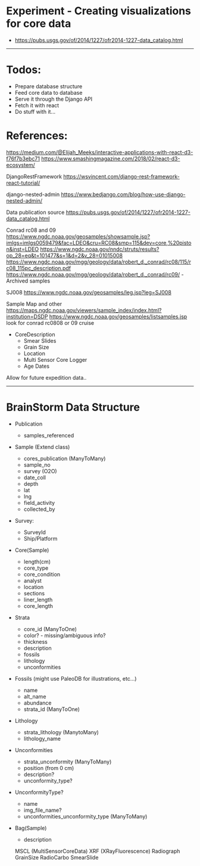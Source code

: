 # Experiment - Creating visualizations for core data
- https://pubs.usgs.gov/of/2014/1227/ofr2014-1227-data_catalog.html

---

# Todos:
- Prepare database structure
- Feed core data to database
- Serve it through the Django API
- Fetch it with react
- Do stuff with it...

# References:
https://medium.com/@Elijah_Meeks/interactive-applications-with-react-d3-f76f7b3ebc71
https://www.smashingmagazine.com/2018/02/react-d3-ecosystem/

DjangoRestFramework
https://wsvincent.com/django-rest-framework-react-tutorial/

django-nested-admin
https://www.bedjango.com/blog/how-use-django-nested-admin/

Data publication source
https://pubs.usgs.gov/of/2014/1227/ofr2014-1227-data_catalog.html

Conrad rc08 and 09
https://www.ngdc.noaa.gov/geosamples/showsample.jsp?imlgs=imlgs0059479&fac=LDEO&cru=RC08&smp=115&dev=core,%20piston&inst=LDEO
https://www.ngdc.noaa.gov/nndc/struts/results?op_28=eq&t=101477&s=1&d=2&v_28=01015008
https://www.ngdc.noaa.gov/mgg/geology/data/robert_d._conrad/rc08/115/rc08_115pc_description.pdf
https://www.ngdc.noaa.gov/mgg/geology/data/robert_d._conrad/rc09/ - Archived samples

SJ008
https://www.ngdc.noaa.gov/geosamples/leg.jsp?leg=SJ008

Sample Map and other
https://maps.ngdc.noaa.gov/viewers/sample_index/index.html?institution=DSDP
https://www.ngdc.noaa.gov/geosamples/listsamples.jsp look for conrad rc0808 or 09 cruise


- CoreDescription
  - Smear Slides
  - Grain Size
  - Location
  - Multi Sensor Core Logger
  - Age Dates

Allow for future expedition data..

---
# BrainStorm Data Structure

- Publication
  - samples_referenced 
 
- Sample (Extend class)
  - cores_publication (ManyToMany)
  - sample_no
  - survey (O2O)
  - date_coll
  - depth
  - lat
  - lng
  - field_activity
  - collected_by
  
- Survey:
  - SurveyId
  - Ship/Platform

- Core(Sample)
  - length(cm)
  - core_type
  - core_condition
  - analyst
  - location 
  - sections
  - liner_length
  - core_length

- Strata
  - core_id (ManyToOne)
  - color? - missing/ambiguous info?
  - thickness
  - description
  - fossils
  - lithology
  - unconformities

- Fossils (might use PaleoDB for illustrations, etc...)
  - name
  - alt_name
  - abundance
  - strata_id (ManyToOne)

- Lithology
  - strata_lithology (ManytoMany)
  - lithology_name

- Unconformities
  - strata_unconformity (ManyToMany)
  - position (from 0 cm)
  - description?
  - unconformity_type?

- UnconformityType?
  - name
  - img_file_name?
  - unconformities_unconformity_type (ManyToMany)


- Bag(Sample)
  - description
  


  MSCL (MultiSensorCoreData)
  XRF (XRayFluorescence)
  Radiograph
  GrainSize
  RadioCarbo
  SmearSlide